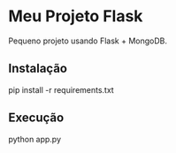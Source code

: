 # Meu Projeto Flask

Pequeno projeto usando Flask + MongoDB.

## Instalação

pip install -r requirements.txt

## Execução

python app.py